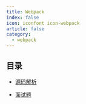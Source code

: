 ```yaml
---
title: Webpack
index: false
icon: iconfont icon-webpack
article: false
category:
  - webpack
---
```



## 目录

- [源码解析](sourceCode.md)

- [面试题](interview.md)
